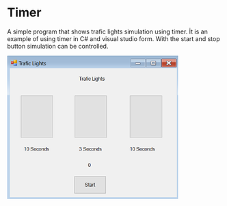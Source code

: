 # Timer
A simple program that shows trafic lights simulation using timer. İt is an example of using timer in C# and visual studio form. With the start and stop button simulation can be controlled. 

<img src = "secreenshot.png" width = "400">

